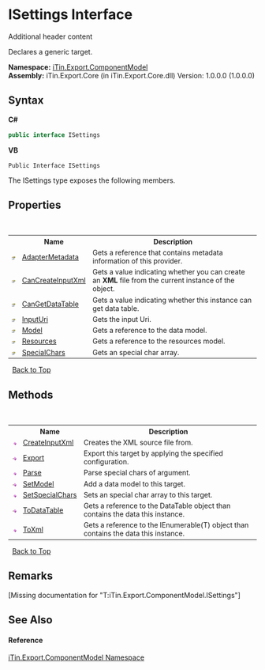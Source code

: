 # ISettings Interface
Additional header content 

Declares a generic target.

**Namespace:**&nbsp;<a href="N_iTin_Export_ComponentModel">iTin.Export.ComponentModel</a><br />**Assembly:**&nbsp;iTin.Export.Core (in iTin.Export.Core.dll) Version: 1.0.0.0 (1.0.0.0)

## Syntax

**C#**<br />
``` C#
public interface ISettings
```

**VB**<br />
``` VB
Public Interface ISettings
```

The ISettings type exposes the following members.


## Properties
&nbsp;<table><tr><th></th><th>Name</th><th>Description</th></tr><tr><td>![Public property](media/pubproperty.gif "Public property")</td><td><a href="P_iTin_Export_ComponentModel_ISettings_AdapterMetadata">AdapterMetadata</a></td><td>
Gets a reference that contains metadata information of this provider.</td></tr><tr><td>![Public property](media/pubproperty.gif "Public property")</td><td><a href="P_iTin_Export_ComponentModel_ISettings_CanCreateInputXml">CanCreateInputXml</a></td><td>
Gets a value indicating whether you can create an <strong>XML</strong> file from the current instance of the object.</td></tr><tr><td>![Public property](media/pubproperty.gif "Public property")</td><td><a href="P_iTin_Export_ComponentModel_ISettings_CanGetDataTable">CanGetDataTable</a></td><td>
Gets a value indicating whether this instance can get data table.</td></tr><tr><td>![Public property](media/pubproperty.gif "Public property")</td><td><a href="P_iTin_Export_ComponentModel_ISettings_InputUri">InputUri</a></td><td>
Gets the input Uri.</td></tr><tr><td>![Public property](media/pubproperty.gif "Public property")</td><td><a href="P_iTin_Export_ComponentModel_ISettings_Model">Model</a></td><td>
Gets a reference to the data model.</td></tr><tr><td>![Public property](media/pubproperty.gif "Public property")</td><td><a href="P_iTin_Export_ComponentModel_ISettings_Resources">Resources</a></td><td>
Gets a reference to the resources model.</td></tr><tr><td>![Public property](media/pubproperty.gif "Public property")</td><td><a href="P_iTin_Export_ComponentModel_ISettings_SpecialChars">SpecialChars</a></td><td>
Gets an special char array.</td></tr></table>&nbsp;
<a href="#isettings-interface">Back to Top</a>

## Methods
&nbsp;<table><tr><th></th><th>Name</th><th>Description</th></tr><tr><td>![Public method](media/pubmethod.gif "Public method")</td><td><a href="M_iTin_Export_ComponentModel_ISettings_CreateInputXml">CreateInputXml</a></td><td>
Creates the XML source file from.</td></tr><tr><td>![Public method](media/pubmethod.gif "Public method")</td><td><a href="M_iTin_Export_ComponentModel_ISettings_Export">Export</a></td><td>
Export this target by applying the specified configuration.</td></tr><tr><td>![Public method](media/pubmethod.gif "Public method")</td><td><a href="M_iTin_Export_ComponentModel_ISettings_Parse">Parse</a></td><td>
Parse special chars of argument.</td></tr><tr><td>![Public method](media/pubmethod.gif "Public method")</td><td><a href="M_iTin_Export_ComponentModel_ISettings_SetModel">SetModel</a></td><td>
Add a data model to this target.</td></tr><tr><td>![Public method](media/pubmethod.gif "Public method")</td><td><a href="M_iTin_Export_ComponentModel_ISettings_SetSpecialChars">SetSpecialChars</a></td><td>
Sets an special char array to this target.</td></tr><tr><td>![Public method](media/pubmethod.gif "Public method")</td><td><a href="M_iTin_Export_ComponentModel_ISettings_ToDataTable">ToDataTable</a></td><td>
Gets a reference to the DataTable object than contains the data this instance.</td></tr><tr><td>![Public method](media/pubmethod.gif "Public method")</td><td><a href="M_iTin_Export_ComponentModel_ISettings_ToXml">ToXml</a></td><td>
Gets a reference to the IEnumerable(T) object than contains the data this instance.</td></tr></table>&nbsp;
<a href="#isettings-interface">Back to Top</a>

## Remarks
\[Missing <remarks> documentation for "T:iTin.Export.ComponentModel.ISettings"\]

## See Also


#### Reference
<a href="N_iTin_Export_ComponentModel">iTin.Export.ComponentModel Namespace</a><br />
